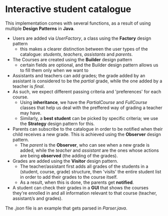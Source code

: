 # Interactive student catalogue


This implementation comes with several functions, as a result of using multiple **Design Patterns** in **Java**.

- Users are added via *UserFactory*, a class using the **Factory** design pattern
  * this makes a clearer distinction between the user types of the catalogue: *students*, *teachers*, *assistants* and *parents*.
- The Courses are created using the **Builder** design pattern
  * certain fields are optional, and the Builder design pattern allows us to fill them only when we want to
- Assistants and teachers can add grades; the grade added by an assistant is considered to be the *partial* grade, while the one added by a teacher is *final*.
- As such, we expect different passing criteria and 'preferences' for each course. 
  * Using **inheritance**, we have the *PartialCourse* and *FullCourse* classes that help us deal with the preffered way of grading a teacher may have.
  * Similarly, a **best student** can be picked by specific criteria; we use the **Strategy** design pattern for this.
- Parents can subscribe to the catalogue in order to be notified when their child receives a new grade. This is achieved using the **Observer** design pattern.
  * The *parent* is the **Observer**, who can see when a new grade is added, while the *teacher* and *assistant* are the ones whose actions are being **observed** (the adding of the grades).
- Grades are added using the **Visitor** design pattern.
  * The teacher/assistant first adds all grades of the students in a (student, course, grade) structure, then 'visits' the entire student list in order to add their grades to the course itself. 
  * As a result, when this is done, the parents get **notified**.
- A student can check their grades in a **GUI** that shows the courses they're enrolled in and all information relevant to that course (teacher, assistant/s and grades).

The *.json* file is an example that gets parsed in *Parser.java*.
